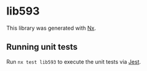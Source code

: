 # lib593

This library was generated with [Nx](https://nx.dev).

## Running unit tests

Run `nx test lib593` to execute the unit tests via [Jest](https://jestjs.io).
